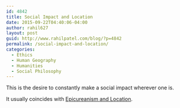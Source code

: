 ```yaml
---
id: 4842
title: Social Impact and Location
date: 2015-09-22T04:40:06-04:00
author: rahil627
layout: post
guid: http://www.rahilpatel.com/blog/?p=4842
permalink: /social-impact-and-location/
categories:
  - Ethics
  - Human Geography
  - Humanities
  - Social Philosophy
---
```

This is the desire to constantly make a social impact wherever one is.

It usually coincides with <a href="http://www.rahilpatel.com/blog/epicureanism-and-location">Epicureanism and Location</a>.